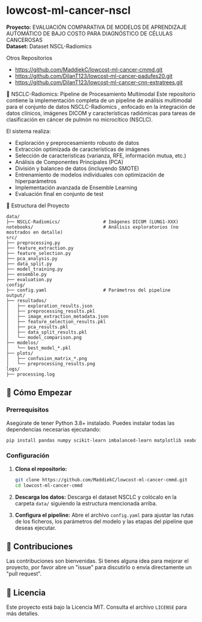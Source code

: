 # lowcost-ml-cancer-nscl

**Proyecto:** EVALUACIÓN COMPARATIVA DE MODELOS DE APRENDIZAJE AUTOMÁTICO DE BAJO COSTO PARA DIAGNÓSTICO DE CÉLULAS CANCEROSAS  
**Dataset:**  Dataset NSCL-Radiomics

Otros Repositorios 
- https://github.com/MaddiekC/lowcost-ml-cancer-cmmd.git
- https://github.com/DilanT123/lowcost-ml-cancer-padufes20.git
- https://github.com/DilanT123/lowcost-ml-cancer-cnn-extratrees.git
  
🧬 NSCLC-Radiomics: Pipeline de Procesamiento Multimodal
Este repositorio contiene la implementación completa de un pipeline de análisis multimodal para el conjunto de datos NSCLC-Radiomics , enfocado en la integración de datos clínicos, imágenes DICOM y características radiómicas para tareas de clasificación en cáncer de pulmón no microcítico (NSCLC).

El sistema realiza:

* Exploración y preprocesamiento robusto de datos
* Extracción optimizada de características de imágenes
* Selección de características (varianza, RFE, información mutua, etc.)
* Análisis de Componentes Principales (PCA)
* División y balanceo de datos (incluyendo SMOTE)
* Entrenamiento de modelos individuales con optimización de hiperparámetros
* Implementación avanzada de Ensemble Learning
* Evaluación final en conjunto de test

📁 Estructura del Proyecto

```
data/
├── NSCLC-Radiomics/                # Imágenes DICOM (LUNG1-XXX)
notebooks/                          # Análisis exploratorios (no mostrados en detalle)
src/
├── preprocessing.py
├── feature_extraction.py
├── feature_selection.py
├── pca_analysis.py
├── data_split.py
├── model_training.py
├── ensemble.py
├── evaluation.py
config/
├── config.yaml                     # Parámetros del pipeline
output/
├── resultados/
│   ├── exploration_results.json
│   ├── preprocessing_results.pkl
│   ├── image_extraction_metadata.json
│   ├── feature_selection_results.pkl
│   ├── pca_results.pkl
│   ├── data_split_results.pkl
│   └── model_comparison.png
├── modelos/
│   └── best_model_*.pkl
├── plots/
│   ├── confusion_matrix_*.png
│   └── preprocessing_results.png
logs/
├── processing.log
```

## 🚀 Cómo Empezar

### Prerrequisitos

Asegúrate de tener Python 3.8+ instalado. Puedes instalar todas las dependencias necesarias ejecutando:

```bash
pip install pandas numpy scikit-learn imbalanced-learn matplotlib seaborn plotly pydicom pyyaml xgboost
```

### Configuración

1.  **Clona el repositorio:**
    ```bash
    git clone https://github.com/MaddiekC/lowcost-ml-cancer-cmmd.git
    cd lowcost-ml-cancer-cmmd
    ```

2.  **Descarga los datos:**
    Descarga el dataset NSCLC y colócalo en la carpeta `data/` siguiendo la estructura mencionada arriba.

3.  **Configura el pipeline:**
    Abre el archivo `config.yaml` para ajustar las rutas de los ficheros, los parámetros del modelo y las etapas del pipeline que deseas ejecutar.

## 🤝 Contribuciones

Las contribuciones son bienvenidas. Si tienes alguna idea para mejorar el proyecto, por favor abre un "issue" para discutirlo o envía directamente un "pull request".

## 📄 Licencia

Este proyecto está bajo la Licencia MIT. Consulta el archivo `LICENSE` para más detalles.

